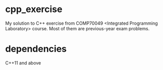 # cpp_exercise
My solution to C++ exercise from  COMP70049 \<Integrated Programming Laboratory\> course. Most of them are previous-year exam problems. 

# dependencies
C++11 and above
